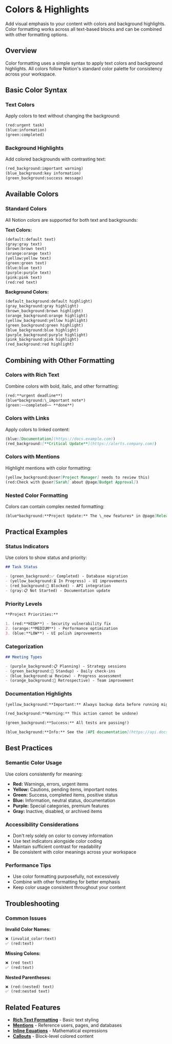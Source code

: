 # Colors & Highlights

Add visual emphasis to your content with colors and background highlights. Color formatting works across all text-based blocks and can be combined with other formatting options.

## Overview

Color formatting uses a simple syntax to apply text colors and background highlights. All colors follow Notion's standard color palette for consistency across your workspace.

## Basic Color Syntax

### Text Colors

Apply colors to text without changing the background:

```markdown
(red:urgent task)
(blue:information)  
(green:completed)
```

### Background Highlights

Add colored backgrounds with contrasting text:

```markdown
(red_background:important warning)
(blue_background:key information)
(green_background:success message)
```

## Available Colors

### Standard Colors

All Notion colors are supported for both text and backgrounds:

**Text Colors:**

```markdown
(default:default text)
(gray:gray text)
(brown:brown text)
(orange:orange text)
(yellow:yellow text)
(green:green text)
(blue:blue text)
(purple:purple text)
(pink:pink text)
(red:red text)
```

**Background Colors:**

```markdown
(default_background:default highlight)
(gray_background:gray highlight)
(brown_background:brown highlight)
(orange_background:orange highlight)
(yellow_background:yellow highlight)
(green_background:green highlight)
(blue_background:blue highlight)
(purple_background:purple highlight)
(pink_background:pink highlight)
(red_background:red highlight)
```

## Combining with Other Formatting

### Colors with Rich Text

Combine colors with bold, italic, and other formatting:

```markdown
(red:**urgent deadline**)
(blue*background:\_important note*)
(green:~~completed~~ **done**)
```

### Colors with Links

Apply colors to linked content:

```markdown
(blue:[Documentation](https://docs.example.com))
(red_background:[**Critical Update**](https://alerts.company.com))
```

### Colors with Mentions

Highlight mentions with color formatting:

```markdown
(yellow_background:@user[Project Manager] needs to review this)
(red:Check with @user[Sarah] about @page[Budget Approval])
```

### Nested Color Formatting

Colors can contain complex nested formatting:

```markdown
(blue*background:**Project Update:** The \_new features* in @page[Release Notes] are `ready for testing`)
```

## Practical Examples

### Status Indicators

Use colors to show status and priority:

```markdown
## Task Status

- (green_background:✅ Completed) - Database migration
- (yellow_background:⏳ In Progress) - UI improvements
- (red_background:🔴 Blocked) - API integration
- (gray:📋 Not Started) - Documentation update
```

### Priority Levels

```markdown
**Project Priorities:**

1. (red:**HIGH**) - Security vulnerability fix
2. (orange:**MEDIUM**) - Performance optimization
3. (blue:**LOW**) - UI polish improvements
```

### Categorization

```markdown
## Meeting Types

- (purple_background:📋 Planning) - Strategy sessions
- (green_background:🔄 Standup) - Daily check-ins
- (blue_background:📊 Review) - Progress assessment
- (orange_background:🎯 Retrospective) - Team improvement
```

### Documentation Highlights

```markdown
(yellow_background:**Important:** Always backup data before running migrations)

(red_background:**Warning:** This action cannot be undone)

(green_background:**Success:** All tests are passing!)

(blue_background:**Info:** See the [API documentation](https://api.docs.com) for details)
```

## Best Practices

### Semantic Color Usage

Use colors consistently for meaning:

- **Red:** Warnings, errors, urgent items
- **Yellow:** Cautions, pending items, important notes
- **Green:** Success, completed items, positive status
- **Blue:** Information, neutral status, documentation
- **Purple:** Special categories, premium features
- **Gray:** Inactive, disabled, or archived items

### Accessibility Considerations

- Don't rely solely on color to convey information
- Use text indicators alongside color coding
- Maintain sufficient contrast for readability
- Be consistent with color meanings across your workspace

### Performance Tips

- Use color formatting purposefully, not excessively
- Combine with other formatting for better emphasis
- Keep color usage consistent throughout your content

## Troubleshooting

### Common Issues

**Invalid Color Names:**

```markdown
❌ (invalid_color:text)
✅ (red:text)
```

**Missing Colons:**

```markdown
❌ (red text)
✅ (red:text)
```

**Nested Parentheses:**

```markdown
❌ (red:(nested) text)
✅ (red:nested text)
```

## Related Features

- **[Rich Text Formatting](rich_text.md)** - Basic text styling
- **[Mentions](mentions.md)** - Reference users, pages, and databases
- **[Inline Equations](equations.md)** - Mathematical expressions
- **[Callouts](../callout.md)** - Block-level colored content
